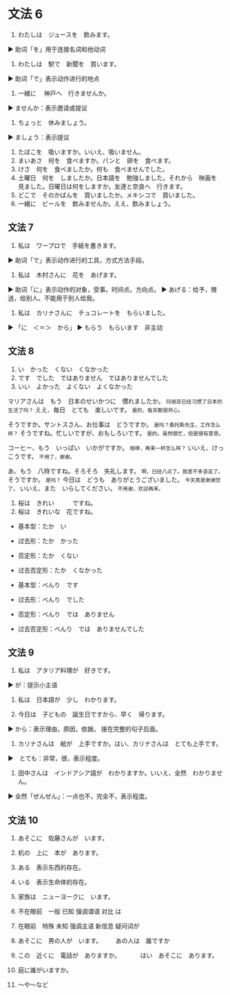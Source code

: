 # 文法 6

1. わたしは　ジュースを　飲みます。

▶️ 助词「を」用于连接名词和他动词

1. わたしは　駅で　新聞を　買います。

▶️ 助词「で」表示动作进行的地点

1. 一緒に　 神戸へ　行きませんか。

▶️ ませんか：表示邀请或提议

1. ちょっと　休みましょう。

▶️ ましょう：表示提议

1. たばこを　吸いますか。いいえ、吸いません。
2. まいあさ　何を　食べますか。パンと　卵を　食べます。
3. けさ　何を　食べましたか。何も　食べませんでした。
4. 土曜日　何を　しましたか。日本語を　勉強しました。それから　映画を　見ました。日曜日は何をしますか。友達と奈良へ　行きます。
5. どこで　そのかばんを　買いましたか。メキシコで　買いました。
6. 一緒に　ビールを　飲みませんか。ええ、飲みましょう。

## 文法 7

1. 私は　ワープロで　手紙を書きます。

▶️ 助词「で」表示动作进行的工具，方式方法手段。

1. 私は　木村さんに　花を　あげます。

▶️ 助词「に」表示动作的对象，受事。时间点。方向点。
▶️ あげる：给予，赠送，给别人。不能用于别人给我。

1. 私は　カリナさんに　チュコレートを　もらいました。

▶️ 「に　＜＝＞　から」
▶️ もらう　もらいます　非主动

## 文法 8

1. い　かった　くない　くなかった
2. です　でした　ではありません　ではありませんでした
3. いい　よかった　よくない　よくなかった

マリアさんは　もう　日本のせいかつに　慣れましたか。
`玛丽亚已经习惯了日本的生活了吗？`
ええ、毎日　とても　楽しいです。
`是的，每天都很开心。`

そうですか。サントスさん、お仕事は　どうですか。
`是吗？桑托斯先生，工作怎么样？`
そうですね。忙しいですが、おもしろいです。
`是的。虽然很忙，但是很有意思。`

コーヒー、もう　いっぱい　いかがですか。
`咖啡，再来一杯怎么样？`
いいえ、けっこうです。
`不用了，谢谢。`

あ、もう　八時ですね。そろそろ　失礼します。
`啊，已经八点了。我差不多该走了。`
そうですか。
`是吗？`
今日は　どうも　ありがとうございました。
`今天真是谢谢您了。`
いいえ、また　いらしてください。
`不用谢，欢迎再来。`

1. 桜は　きれい　　　ですね。
2. 桜は　きれいな　花ですね。

- 基本型：たか　い
- 过去形：たか　かった
- 否定形：たか　くない
- 过去否定形：たか　くなかった

- 基本型：べんり　です
- 过去形：べんり　でした
- 否定形：べんり　では　ありません
- 过去否定形：べんり　では　ありませんでした

## 文法 9

1. 私は　アタリア料理が　好きです。

▶️ が：提示小主语

1. 私は　日本語が　少し　わかります。

1. 今日は　子どもの　誕生日ですから、早く　帰ります。

▶️ から：表示理由，原因，依据。 接在完整的句子后面。

1. カリナさんは　絵が　上手ですか。はい、カリナさんは　とても上手です。

▶️　とても：非常，很，表示程度。

1. 田中さんは　インドアシア語が　わかりますか。いいえ、全然　わかりません。

▶️ 全然「ぜんぜん」：一点也不，完全不，表示程度。

## 文法 10

1. あそこに　佐藤さんが　います。

1. 机の　上に　本が　あります。

1. ある　表示东西的存在。

1. いる　表示生命体的存在。

1. 家族は　ニューヨークに　います。

1. 不在眼前　一般 已知 强调谓语 对比 は

1. 在眼前　特殊 未知 强调主语 新信息 疑问词が

1. あそこに　男の人が　います。
　　あの人は　誰ですか

1. この　近くに　電話が　ありますか。
　　　はい　あそこに　あります。

1. 庭に誰がいますか。

1. 〜や〜など
